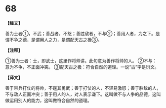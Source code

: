 # 68

**【经文】**

善为士者①，不武；善战者，不怒；善胜敌者，不与②；善用人者，为之下。是谓不争之德，是谓用人之力，是谓配天古之极③。

**【注释】**

①善为士者：士，即武士，这里作将帅讲。此句意为善作将帅的人。
②不与：意为不争，不正面冲突。
③配天古之极：符合自然的道理。一说“古”字是衍文。

**【译文】**

善于带兵打仗的将帅，不逞其勇武；善于打仗的人，不轻易激怒；善于胜敌的人，不与敌人正面冲突；善于用人的人，对人表示谦下。这叫做不与人争的品德，这叫做运用别人的能力，这叫做符合自然的道理。
